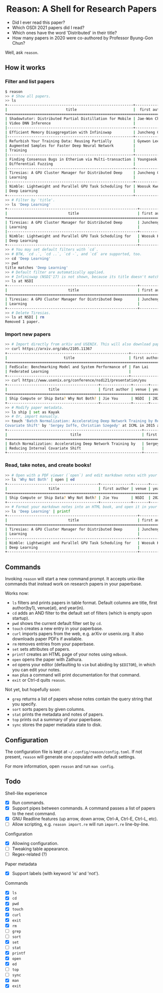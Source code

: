 <div align="center">
<h1>Reason: A Shell for Research Papers</h1>
</div>

- Did I ever read this paper?
- Which OSDI 2021 papers did I read?
- Which ones have the word 'Distributed' in their title?
- How many papers in 2020 were co-authored by Professor Byung-Gon Chun?

Well, ask `reason`.

## How it works

### Filter and list papers

```bash
$ reason
>> # Show all papers.
>> ls
+----------------------------------------------------------+----------------+---------+------+
|                           title                          |  first author  |  venue  | year |
+============================================================================================+
| Shadowtutor: Distributed Partial Distillation for Mobile | Jae-Won Chung  | ICPP    | 2020 |
| Video DNN Inference                                      |                |         |      |
|----------------------------------------------------------+----------------+---------+------|
| Efficient Memory Disaggregation with Infiniswap          | Juncheng Gu    | NSDI    | 2017 |
|----------------------------------------------------------+----------------+---------+------|
| Refurbish Your Training Data: Reusing Partially          | Gyewon Lee     | ATC     | 2021 |
| Augmented Samples for Faster Deep Neural Network         |                |         |      |
| Training                                                 |                |         |      |
|----------------------------------------------------------+----------------+---------+------|
| Finding Consensus Bugs in Etherium via Multi-transaction | Youngseok Yang | OSDI    | 2021 |
| Differential Fuzzing                                     |                |         |      |
|----------------------------------------------------------+----------------+---------+------|
| Tiresias: A GPU Cluster Manager for Distributed Deep     | Juncheng Gu    | NSDI    | 2019 |
| Learning                                                 |                |         |      |
|----------------------------------------------------------+----------------+---------+------|
| Nimble: Lightweight and Parallel GPU Task Scheduling for | Woosuk Kwon    | NeurIPS | 2020 |
| Deep Learning                                            |                |         |      |
+----------------------------------------------------------+----------------+---------+------+
>> # Filter by 'title'.
>> ls 'Deep Learning'
+------------------------------------------------------------+--------------+---------+------+
|                            title                           | first author |  venue  | year |
+============================================================================================+
| Tiresias: A GPU Cluster Manager for Distributed Deep       | Juncheng Gu  | NSDI    | 2019 |
| Learning                                                   |              |         |      |
|------------------------------------------------------------+--------------+---------+------|
| Nimble: Lightweight and Parallel GPU Task Scheduling for   | Woosuk Kwon  | NeurIPS | 2020 |
| Deep Learning                                              |              |         |      |
+------------------------------------------------------------+--------------+---------+------+
>> # You may set default filters with `cd`.
>> # BTW, `cd .`, `cd ..`, `cd -`, and `cd` are supported, too.
>> cd 'Deep Learning'
>> pwd
title matches 'Deep Learning'
>> # Default filter are automatically applied.
>> # Infiniswap (NSDI'17) is not shown, because its title doesn't match 'Deep Learning'.
>> ls at NSDI
+------------------------------------------------------------+--------------+---------+------+
|                            title                           | first author |  venue  | year |
+============================================================================================+
| Tiresias: A GPU Cluster Manager for Distributed Deep       | Juncheng Gu  | NSDI    | 2019 |
| Learning                                                   |              |         |      |
+------------------------------------------------------------+--------------+---------+------+
>> # Delete Tiresias.
>> ls at NSDI | rm
Removed 1 paper.
```

### Import new papers

```bash
>> # Import directly from arXiv and USENIX. This will also download paper PDFs.
>> curl https://arxiv.org/abs/2105.11367
+--------------------------------------------------------+--------------+-------+------+
|                          title                         | first author | venue | year |
+======================================================================================+
| FedScale: Benchmarking Model and System Performance of | Fan Lai      | arXiv | 2021 |
| Federated Learning                                     |              |       |      |
+--------------------------------------------------------+--------------+-------+------+
>> curl https://www.usenix.org/conference/nsdi21/presentation/you
+------------------------------------------+--------------+-------+------+
|                   title                  | first author | venue | year |
+========================================================================+
| Ship Compute or Ship Data? Why Not Both? | Jie You      | NSDI  | 2021 |
+------------------------------------------+--------------+-------+------+
>> # Modify paper metadata.
>> ls ship | set as Kayak
>> # Or, import manually.
>> touch 'Batch Normalization: Accelerating Deep Network Training by Reducing Internal
Covariate Shift' by 'Sergey Ioffe, Christian Szegedy' at ICML in 2015 as BN @ BatchNorm.pdf
+--------------------------------------------------------------+--------------+-------+------+
|                             title                            | first author | venue | year |
+============================================================================================+
| Batch Normalization: Accelerating Deep Network Training by   | Sergey Ioffe | ICML  | 2015 |
| Reducing Internal Covariate Shift                            |              |       |      |
+--------------------------------------------------------------+--------------+-------+------+
```

### Read, take notes, and create books!

```bash
>> # Open with a PDF viewer (`open`) and edit markdown notes with your editor (`ed`).
>> ls 'Why Not Both' | open | ed
+------------------------------------------+--------------+-------+------+
|                   title                  | first author | venue | year |
+========================================================================+
| Ship Compute or Ship Data? Why Not Both? | Jie You      | NSDI  | 2021 |
+------------------------------------------+--------------+-------+------+
>> # Format your markdown notes into an HTML book, and open it in your browser.
>> ls 'Deep Learning' | printf
+------------------------------------------------------------+--------------+---------+------+
|                            title                           | first author |  venue  | year |
+============================================================================================+
| Tiresias: A GPU Cluster Manager for Distributed Deep       | Juncheng Gu  | NSDI    | 2019 |
| Learning                                                   |              |         |      |
|------------------------------------------------------------+--------------+---------+------|
| Nimble: Lightweight and Parallel GPU Task Scheduling for   | Woosuk Kwon  | NeurIPS | 2020 |
| Deep Learning                                              |              |         |      |
+------------------------------------------------------------+--------------+---------+------+
```

## Commands

Invoking `reason` will start a new command prompt. It accepts unix-like commands that instead work on research papers in your paperbase.

Works now:
- `ls` filters and prints papers in table format. Default columns are title, first author(by1), venue(at), and year(in).
- `cd` adds an AND filter to the default set of filters (which is empty upon startup).
- `pwd` shows the current default filter set by `cd`.
- `touch` creates a new entry in your paperbase.
- `curl` imports papers from the web, e.g. arXiv or usenix.org. It also downloads paper PDFs if available.
- `rm` removes entries from your paperbase.
- `set` sets attributes of papers.
- `printf` creates an HTML page of your notes using `mdbook`.
- `open` opens the paper with Zathura.
- `ed` opens your editor (defaulting to `vim` but abiding by `$EDITOR`), in which you can edit your notes.
- `man` plus a command will print documentation for that command.
- `exit` or Ctrl-d quits `reason`.

Not yet, but hopefully soon:
- `grep` returns a list of papers whose notes contain the query string that you specify.
- `sort` sorts papers by given columns.
- `stat` prints the metadata and notes of papers.
- `top` prints out a summary of your paperbase.
- `sync` stores the paper metadata state to disk.

## Configuration

The configuration file is kept at `~/.config/reason/config.toml`. If not present, `reason` will generate one populated with default settings.

For more information, open `reason` and run `man config`.

## Todo

Shell-like experience
- [x] Run commands.
- [x] Support pipes between commands. A command passes a list of papers to the next command.
- [x] GNU Readline features (up arrow, down arrow, Ctrl-A, Ctrl-E, Ctrl-L, etc).
- [ ] Allow scripting, e.g. `reason import.re` will run `import.re` line-by-line.

Configuration
- [x] Allowing configuration.
- [ ] Tweaking table appearance.
- [ ] Regex-related (?)

Paper metadata
- [x] Support labels (with keyword 'is' and 'not').

Commands
- [x] `ls`
- [x] `cd`
- [x] `pwd`
- [x] `touch`
- [x] `curl`
- [x] `exit`
- [x] `rm`
- [ ] `grep`
- [ ] `sort`
- [x] `set`
- [ ] `stat`
- [x] `printf`
- [x] `open`
- [x] `ed`
- [ ] `top`
- [ ] `sync`
- [x] `man`
- [x] `exit`
